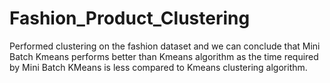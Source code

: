 # Fashion_Product_Clustering
Performed clustering on the fashion dataset and we can conclude that Mini Batch Kmeans performs better than Kmeans algorithm as the time required by Mini Batch KMeans is less compared to Kmeans clustering algorithm.
